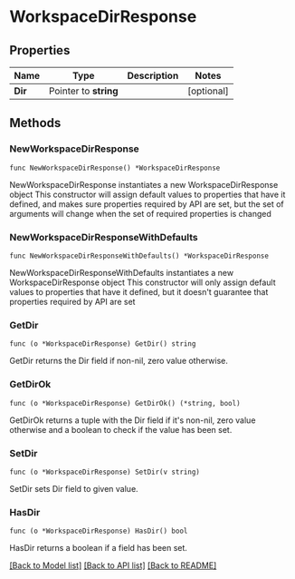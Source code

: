 # WorkspaceDirResponse

## Properties

Name | Type | Description | Notes
------------ | ------------- | ------------- | -------------
**Dir** | Pointer to **string** |  | [optional] 

## Methods

### NewWorkspaceDirResponse

`func NewWorkspaceDirResponse() *WorkspaceDirResponse`

NewWorkspaceDirResponse instantiates a new WorkspaceDirResponse object
This constructor will assign default values to properties that have it defined,
and makes sure properties required by API are set, but the set of arguments
will change when the set of required properties is changed

### NewWorkspaceDirResponseWithDefaults

`func NewWorkspaceDirResponseWithDefaults() *WorkspaceDirResponse`

NewWorkspaceDirResponseWithDefaults instantiates a new WorkspaceDirResponse object
This constructor will only assign default values to properties that have it defined,
but it doesn't guarantee that properties required by API are set

### GetDir

`func (o *WorkspaceDirResponse) GetDir() string`

GetDir returns the Dir field if non-nil, zero value otherwise.

### GetDirOk

`func (o *WorkspaceDirResponse) GetDirOk() (*string, bool)`

GetDirOk returns a tuple with the Dir field if it's non-nil, zero value otherwise
and a boolean to check if the value has been set.

### SetDir

`func (o *WorkspaceDirResponse) SetDir(v string)`

SetDir sets Dir field to given value.

### HasDir

`func (o *WorkspaceDirResponse) HasDir() bool`

HasDir returns a boolean if a field has been set.


[[Back to Model list]](../README.md#documentation-for-models) [[Back to API list]](../README.md#documentation-for-api-endpoints) [[Back to README]](../README.md)



